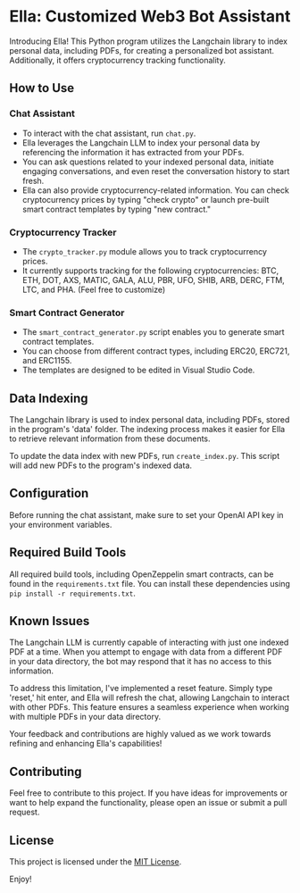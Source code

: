 # Ella: Customized Web3 Bot Assistant

Introducing Ella! This Python program utilizes the Langchain library to index personal data, including PDFs, for creating a personalized bot assistant. Additionally, it offers cryptocurrency tracking functionality.

## How to Use

### Chat Assistant

- To interact with the chat assistant, run `chat.py`.
- Ella leverages the Langchain LLM to index your personal data by referencing the information it has extracted from your PDFs.
- You can ask questions related to your indexed personal data, initiate engaging conversations, and even reset the conversation history to start fresh.
- Ella can also provide cryptocurrency-related information. You can check cryptocurrency prices by typing "check crypto" or launch pre-built smart contract templates by typing "new contract."

### Cryptocurrency Tracker

- The `crypto_tracker.py` module allows you to track cryptocurrency prices.
- It currently supports tracking for the following cryptocurrencies: BTC, ETH, DOT, AXS, MATIC, GALA, ALU, PBR, UFO, SHIB, ARB, DERC, FTM, LTC, and PHA. (Feel free to customize)

### Smart Contract Generator

- The `smart_contract_generator.py` script enables you to generate smart contract templates.
- You can choose from different contract types, including ERC20, ERC721, and ERC1155.
- The templates are designed to be edited in Visual Studio Code.

## Data Indexing

The Langchain library is used to index personal data, including PDFs, stored in the program's 'data' folder. The indexing process makes it easier for Ella to retrieve relevant information from these documents.

To update the data index with new PDFs, run `create_index.py`. This script will add new PDFs to the program's indexed data.

## Configuration

Before running the chat assistant, make sure to set your OpenAI API key in your environment variables.

## Required Build Tools

All required build tools, including OpenZeppelin smart contracts, can be found in the `requirements.txt` file. You can install these dependencies using `pip install -r requirements.txt`.

## Known Issues

The Langchain LLM is currently capable of interacting with just one indexed PDF at a time. When you attempt to engage with data from a different PDF in your data directory, the bot may respond that it has no access to this information.

To address this limitation, I've implemented a reset feature. Simply type 'reset,' hit enter, and Ella will refresh the chat, allowing Langchain to interact with other PDFs. This feature ensures a seamless experience when working with multiple PDFs in your data directory.

Your feedback and contributions are highly valued as we work towards refining and enhancing Ella's capabilities!

## Contributing

Feel free to contribute to this project. If you have ideas for improvements or want to help expand the functionality, please open an issue or submit a pull request.

## License

This project is licensed under the [MIT License](LICENSE).

Enjoy!


